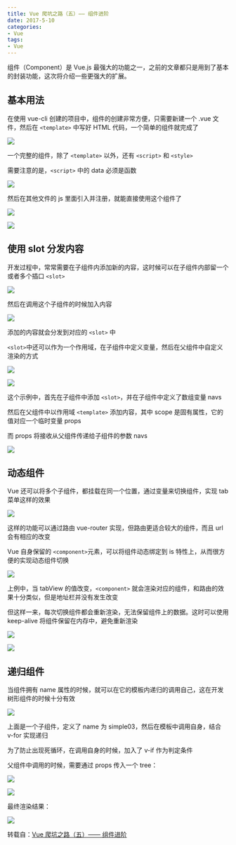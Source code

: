 ```yaml
---
title: Vue 爬坑之路（五）—— 组件进阶
date: 2017-5-10
categories:
- Vue
tags:
- Vue
---
```


组件（Component）是 Vue.js 最强大的功能之一，之前的文章都只是用到了基本的封装功能，这次将介绍一些更强大的扩展。


## 基本用法

在使用 vue-cli 创建的项目中，组件的创建非常方便，只需要新建一个 .vue 文件，然后在 `<template>` 中写好 HTML 代码，一个简单的组件就完成了

![](http://xie-blog.oss-cn-beijing.aliyuncs.com/blogImg/img33.png?Expires=1517567824&OSSAccessKeyId=TMP.AQFykThi91U598dTrJc_9IBPer-xtxfyUZ278vOwz9sVKvVjdZC6hsnJbSZiADAtAhQ8dmqdGscv8Mq8gp6YtjbW3Tmz3wIVALsOiURiHSXhx6xtRna9_tLmtbDC&Signature=CMlpN7BZg5YLUnE4VAFr8g09pMw%3D)


一个完整的组件，除了 `<template>` 以外，还有 `<script>` 和 `<style>`

需要注意的是，`<script>` 中的 data 必须是函数

![](http://xie-blog.oss-cn-beijing.aliyuncs.com/blogImg/img34.png?Expires=1517567846&OSSAccessKeyId=TMP.AQFykThi91U598dTrJc_9IBPer-xtxfyUZ278vOwz9sVKvVjdZC6hsnJbSZiADAtAhQ8dmqdGscv8Mq8gp6YtjbW3Tmz3wIVALsOiURiHSXhx6xtRna9_tLmtbDC&Signature=kvDSybxBuWA8u9GmAAOjOxrP9Po%3D)


然后在其他文件的 js 里面引入并注册，就能直接使用这个组件了

![](http://xie-blog.oss-cn-beijing.aliyuncs.com/blogImg/img35.png?Expires=1517567859&OSSAccessKeyId=TMP.AQFykThi91U598dTrJc_9IBPer-xtxfyUZ278vOwz9sVKvVjdZC6hsnJbSZiADAtAhQ8dmqdGscv8Mq8gp6YtjbW3Tmz3wIVALsOiURiHSXhx6xtRna9_tLmtbDC&Signature=o2Bi5M6DtpNpCQcNZJyQ6s%2FjqV4%3D)

![](http://xie-blog.oss-cn-beijing.aliyuncs.com/blogImg/img36.png?Expires=1517567875&OSSAccessKeyId=TMP.AQFykThi91U598dTrJc_9IBPer-xtxfyUZ278vOwz9sVKvVjdZC6hsnJbSZiADAtAhQ8dmqdGscv8Mq8gp6YtjbW3Tmz3wIVALsOiURiHSXhx6xtRna9_tLmtbDC&Signature=sExww5Wq7Nh7m2uplhTPRC8yWUI%3D)


## 使用 slot 分发内容

开发过程中，常常需要在子组件内添加新的内容，这时候可以在子组件内部留一个或者多个插口 `<slot>`

![](http://xie-blog.oss-cn-beijing.aliyuncs.com/blogImg/img37.png?Expires=1517567889&OSSAccessKeyId=TMP.AQFykThi91U598dTrJc_9IBPer-xtxfyUZ278vOwz9sVKvVjdZC6hsnJbSZiADAtAhQ8dmqdGscv8Mq8gp6YtjbW3Tmz3wIVALsOiURiHSXhx6xtRna9_tLmtbDC&Signature=9%2FoUPBvvkAc0VjvyYAZ3vZ0Jbdk%3D)


然后在调用这个子组件的时候加入内容

![](http://xie-blog.oss-cn-beijing.aliyuncs.com/blogImg/img38.png?Expires=1517567903&OSSAccessKeyId=TMP.AQFykThi91U598dTrJc_9IBPer-xtxfyUZ278vOwz9sVKvVjdZC6hsnJbSZiADAtAhQ8dmqdGscv8Mq8gp6YtjbW3Tmz3wIVALsOiURiHSXhx6xtRna9_tLmtbDC&Signature=gu6dPrQtXc7tcy2%2BUZ8%2F%2BzzXqME%3D)

添加的内容就会分发到对应的 `<slot>` 中

`<slot>`中还可以作为一个作用域，在子组件中定义变量，然后在父组件中自定义渲染的方式

![](http://xie-blog.oss-cn-beijing.aliyuncs.com/blogImg/img39.png?Expires=1517567913&OSSAccessKeyId=TMP.AQFykThi91U598dTrJc_9IBPer-xtxfyUZ278vOwz9sVKvVjdZC6hsnJbSZiADAtAhQ8dmqdGscv8Mq8gp6YtjbW3Tmz3wIVALsOiURiHSXhx6xtRna9_tLmtbDC&Signature=j4vffU%2B8AK%2FAGe7nUCHDZo6L7KY%3D)

![](http://xie-blog.oss-cn-beijing.aliyuncs.com/blogImg/img40.png?Expires=1517567933&OSSAccessKeyId=TMP.AQFykThi91U598dTrJc_9IBPer-xtxfyUZ278vOwz9sVKvVjdZC6hsnJbSZiADAtAhQ8dmqdGscv8Mq8gp6YtjbW3Tmz3wIVALsOiURiHSXhx6xtRna9_tLmtbDC&Signature=JV8iCTUgBbs0KIGdLvygHcpaHys%3D)

这个示例中，首先在子组件中添加 `<slot>`，并在子组件中定义了数组变量 navs

然后在父组件中以作用域 `<template>` 添加内容，其中 scope 是固有属性，它的值对应一个临时变量 props

而 props 将接收从父组件传递给子组件的参数 navs

![](http://xie-blog.oss-cn-beijing.aliyuncs.com/blogImg/img41.png?Expires=1517567945&OSSAccessKeyId=TMP.AQFykThi91U598dTrJc_9IBPer-xtxfyUZ278vOwz9sVKvVjdZC6hsnJbSZiADAtAhQ8dmqdGscv8Mq8gp6YtjbW3Tmz3wIVALsOiURiHSXhx6xtRna9_tLmtbDC&Signature=cJr7elXBcXUnC8Y314%2FSbJUmQJ8%3D)

## 动态组件

Vue 还可以将多个子组件，都挂载在同一个位置，通过变量来切换组件，实现 tab 菜单这样的效果

![](http://xie-blog.oss-cn-beijing.aliyuncs.com/blogImg/img42.gif?Expires=1517567956&OSSAccessKeyId=TMP.AQFykThi91U598dTrJc_9IBPer-xtxfyUZ278vOwz9sVKvVjdZC6hsnJbSZiADAtAhQ8dmqdGscv8Mq8gp6YtjbW3Tmz3wIVALsOiURiHSXhx6xtRna9_tLmtbDC&Signature=x6mSl3aaLGBwmDxL0%2FVAv0jbh5o%3D)


这样的功能可以通过路由 vue-router 实现，但路由更适合较大的组件，而且 url 会有相应的改变

Vue 自身保留的 `<component>`元素，可以将组件动态绑定到 is 特性上，从而很方便的实现动态组件切换

![](http://xie-blog.oss-cn-beijing.aliyuncs.com/blogImg/img43.png?Expires=1517567969&OSSAccessKeyId=TMP.AQFykThi91U598dTrJc_9IBPer-xtxfyUZ278vOwz9sVKvVjdZC6hsnJbSZiADAtAhQ8dmqdGscv8Mq8gp6YtjbW3Tmz3wIVALsOiURiHSXhx6xtRna9_tLmtbDC&Signature=01%2BU58Qq90V9nr0K9Bx40QhJ634%3D)


上例中，当 tabView 的值改变，`<component>` 就会渲染对应的组件，和路由的效果十分类似，但是地址栏并没有发生改变

但这样一来，每次切换组件都会重新渲染，无法保留组件上的数据。这时可以使用 keep-alive 将组件保留在内存中，避免重新渲染

![](http://xie-blog.oss-cn-beijing.aliyuncs.com/blogImg/img44.png?Expires=1517567989&OSSAccessKeyId=TMP.AQFykThi91U598dTrJc_9IBPer-xtxfyUZ278vOwz9sVKvVjdZC6hsnJbSZiADAtAhQ8dmqdGscv8Mq8gp6YtjbW3Tmz3wIVALsOiURiHSXhx6xtRna9_tLmtbDC&Signature=REDELXoUbWZWKQ43feKlxTLjIsQ%3D)

![](http://xie-blog.oss-cn-beijing.aliyuncs.com/blogImg/img45.gif?Expires=1517568001&OSSAccessKeyId=TMP.AQFykThi91U598dTrJc_9IBPer-xtxfyUZ278vOwz9sVKvVjdZC6hsnJbSZiADAtAhQ8dmqdGscv8Mq8gp6YtjbW3Tmz3wIVALsOiURiHSXhx6xtRna9_tLmtbDC&Signature=%2FBlBjh8fnuv9NJws9snDHrwXIgc%3D)



## 递归组件

当组件拥有 name 属性的时候，就可以在它的模板内递归的调用自己，这在开发树形组件的时候十分有效

![](http://xie-blog.oss-cn-beijing.aliyuncs.com/blogImg/img46.png?Expires=1517568014&OSSAccessKeyId=TMP.AQFykThi91U598dTrJc_9IBPer-xtxfyUZ278vOwz9sVKvVjdZC6hsnJbSZiADAtAhQ8dmqdGscv8Mq8gp6YtjbW3Tmz3wIVALsOiURiHSXhx6xtRna9_tLmtbDC&Signature=jU64ZUB6r57NDQ2R%2B%2B42vVtsQeA%3D)


上面是一个子组件，定义了 name 为 simple03，然后在模板中调用自身，结合 v-for 实现递归

为了防止出现死循环，在调用自身的时候，加入了 v-if 作为判定条件

父组件中调用的时候，需要通过 props 传入一个 tree：

![](http://xie-blog.oss-cn-beijing.aliyuncs.com/blogImg/img47.png?Expires=1517568026&OSSAccessKeyId=TMP.AQFykThi91U598dTrJc_9IBPer-xtxfyUZ278vOwz9sVKvVjdZC6hsnJbSZiADAtAhQ8dmqdGscv8Mq8gp6YtjbW3Tmz3wIVALsOiURiHSXhx6xtRna9_tLmtbDC&Signature=37fWvUJ7FkUg%2Bwbwxs61WkihYDU%3D)

![](http://xie-blog.oss-cn-beijing.aliyuncs.com/blogImg/img48.png?Expires=1517568037&OSSAccessKeyId=TMP.AQFykThi91U598dTrJc_9IBPer-xtxfyUZ278vOwz9sVKvVjdZC6hsnJbSZiADAtAhQ8dmqdGscv8Mq8gp6YtjbW3Tmz3wIVALsOiURiHSXhx6xtRna9_tLmtbDC&Signature=aaEc1nCNCdmbQrPXUx8Ek8HzRIg%3D)


最终渲染结果：

![](http://xie-blog.oss-cn-beijing.aliyuncs.com/blogImg/img49.png?Expires=1517568049&OSSAccessKeyId=TMP.AQFykThi91U598dTrJc_9IBPer-xtxfyUZ278vOwz9sVKvVjdZC6hsnJbSZiADAtAhQ8dmqdGscv8Mq8gp6YtjbW3Tmz3wIVALsOiURiHSXhx6xtRna9_tLmtbDC&Signature=hejQDfHVbuvY6GH9p%2B9ma6C30EE%3D)


转载自：[Vue 爬坑之路（五）—— 组件进阶](https://www.cnblogs.com/wisewrong/p/6380903.html)